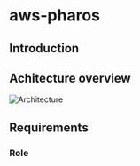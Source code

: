# aws-pharos

## Introduction


## Achitecture overview

![Architecture](https://github.com/cloud-native-eam/aws-pharos/blob/master/img/architecture.png)

## Requirements

### Role





